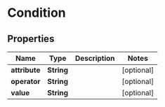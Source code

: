 

# Condition


## Properties

| Name | Type | Description | Notes |
|------------ | ------------- | ------------- | -------------|
|**attribute** | **String** |  |  [optional] |
|**operator** | **String** |  |  [optional] |
|**value** | **String** |  |  [optional] |



